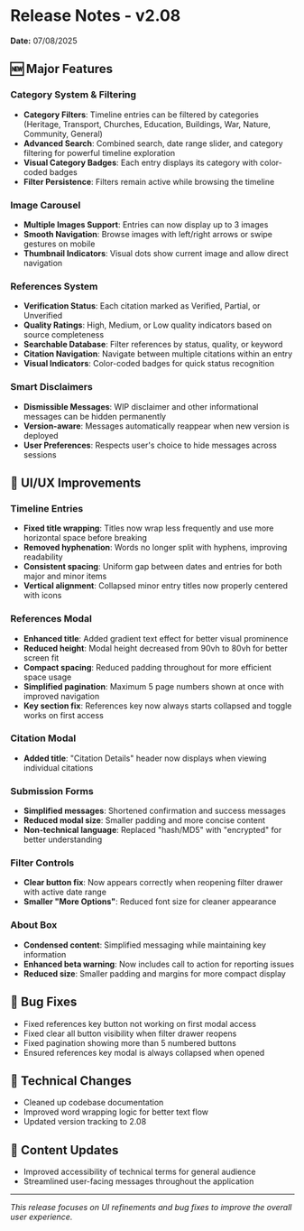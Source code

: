 # Release Notes - v2.08
**Date:** 07/08/2025

## 🆕 Major Features

### Category System & Filtering
- **Category Filters**: Timeline entries can be filtered by categories (Heritage, Transport, Churches, Education, Buildings, War, Nature, Community, General)
- **Advanced Search**: Combined search, date range slider, and category filtering for powerful timeline exploration
- **Visual Category Badges**: Each entry displays its category with color-coded badges
- **Filter Persistence**: Filters remain active while browsing the timeline

### Image Carousel
- **Multiple Images Support**: Entries can now display up to 3 images
- **Smooth Navigation**: Browse images with left/right arrows or swipe gestures on mobile
- **Thumbnail Indicators**: Visual dots show current image and allow direct navigation

### References System
- **Verification Status**: Each citation marked as Verified, Partial, or Unverified
- **Quality Ratings**: High, Medium, or Low quality indicators based on source completeness
- **Searchable Database**: Filter references by status, quality, or keyword
- **Citation Navigation**: Navigate between multiple citations within an entry
- **Visual Indicators**: Color-coded badges for quick status recognition

### Smart Disclaimers
- **Dismissible Messages**: WIP disclaimer and other informational messages can be hidden permanently
- **Version-aware**: Messages automatically reappear when new version is deployed
- **User Preferences**: Respects user's choice to hide messages across sessions

## 🎨 UI/UX Improvements

### Timeline Entries
- **Fixed title wrapping**: Titles now wrap less frequently and use more horizontal space before breaking
- **Removed hyphenation**: Words no longer split with hyphens, improving readability
- **Consistent spacing**: Uniform gap between dates and entries for both major and minor items
- **Vertical alignment**: Collapsed minor entry titles now properly centered with icons

### References Modal
- **Enhanced title**: Added gradient text effect for better visual prominence
- **Reduced height**: Modal height decreased from 90vh to 80vh for better screen fit
- **Compact spacing**: Reduced padding throughout for more efficient space usage
- **Simplified pagination**: Maximum 5 page numbers shown at once with improved navigation
- **Key section fix**: References key now always starts collapsed and toggle works on first access

### Citation Modal
- **Added title**: "Citation Details" header now displays when viewing individual citations

### Submission Forms
- **Simplified messages**: Shortened confirmation and success messages
- **Reduced modal size**: Smaller padding and more concise content
- **Non-technical language**: Replaced "hash/MD5" with "encrypted" for better understanding

### Filter Controls
- **Clear button fix**: Now appears correctly when reopening filter drawer with active date range
- **Smaller "More Options"**: Reduced font size for cleaner appearance

### About Box
- **Condensed content**: Simplified messaging while maintaining key information
- **Enhanced beta warning**: Now includes call to action for reporting issues
- **Reduced size**: Smaller padding and margins for more compact display

## 🐛 Bug Fixes
- Fixed references key button not working on first modal access
- Fixed clear all button visibility when filter drawer reopens
- Fixed pagination showing more than 5 numbered buttons
- Ensured references key modal is always collapsed when opened

## 🔧 Technical Changes
- Cleaned up codebase documentation
- Improved word wrapping logic for better text flow
- Updated version tracking to 2.08

## 📝 Content Updates
- Improved accessibility of technical terms for general audience
- Streamlined user-facing messages throughout the application

---

*This release focuses on UI refinements and bug fixes to improve the overall user experience.*